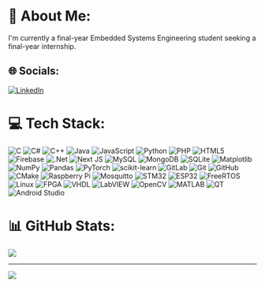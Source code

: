 # 🔅 About Me:
I'm currently a final-year Embedded Systems Engineering student seeking a final-year internship.


## 🌐 Socials:
[![LinkedIn](https://img.shields.io/badge/LinkedIn-%230077B5.svg?logo=linkedin&logoColor=white)](https://linkedin.com/in/houssem-eddine-marzouk) 

# 💻 Tech Stack:
![C](https://img.shields.io/badge/c-%2300599C.svg?style=for-the-badge&logo=c&logoColor=white) 
![C#](https://img.shields.io/badge/c%23-%23239120.svg?style=for-the-badge&logo=csharp&logoColor=white) 
![C++](https://img.shields.io/badge/c++-%2300599C.svg?style=for-the-badge&logo=c%2B%2B&logoColor=white) 
![Java](https://img.shields.io/badge/java-%23ED8B00.svg?style=for-the-badge&logo=openjdk&logoColor=white) 
![JavaScript](https://img.shields.io/badge/javascript-%23323330.svg?style=for-the-badge&logo=javascript&logoColor=%23F7DF1E) 
![Python](https://img.shields.io/badge/python-3670A0?style=for-the-badge&logo=python&logoColor=ffdd54) 
![PHP](https://img.shields.io/badge/php-%23777BB4.svg?style=for-the-badge&logo=php&logoColor=white) 
![HTML5](https://img.shields.io/badge/html5-%23E34F26.svg?style=for-the-badge&logo=html5&logoColor=white) 
![Firebase](https://img.shields.io/badge/firebase-%23039BE5.svg?style=for-the-badge&logo=firebase) 
![.Net](https://img.shields.io/badge/.NET-5C2D91?style=for-the-badge&logo=.net&logoColor=white) 
![Next JS](https://img.shields.io/badge/Next-black?style=for-the-badge&logo=next.js&logoColor=white) 
![MySQL](https://img.shields.io/badge/mysql-4479A1.svg?style=for-the-badge&logo=mysql&logoColor=white) 
![MongoDB](https://img.shields.io/badge/MongoDB-%234ea94b.svg?style=for-the-badge&logo=mongodb&logoColor=white) 
![SQLite](https://img.shields.io/badge/sqlite-%2307405e.svg?style=for-the-badge&logo=sqlite&logoColor=white) 
![Matplotlib](https://img.shields.io/badge/Matplotlib-%23ffffff.svg?style=for-the-badge&logo=Matplotlib&logoColor=black) 
![NumPy](https://img.shields.io/badge/numpy-%23013243.svg?style=for-the-badge&logo=numpy&logoColor=white) 
![Pandas](https://img.shields.io/badge/pandas-%23150458.svg?style=for-the-badge&logo=pandas&logoColor=white) 
![PyTorch](https://img.shields.io/badge/PyTorch-%23EE4C2C.svg?style=for-the-badge&logo=PyTorch&logoColor=white) 
![scikit-learn](https://img.shields.io/badge/scikit--learn-%23F7931E.svg?style=for-the-badge&logo=scikit-learn&logoColor=white) 
![GitLab](https://img.shields.io/badge/gitlab-%23181717.svg?style=for-the-badge&logo=gitlab&logoColor=white) 
![Git](https://img.shields.io/badge/git-%23F05033.svg?style=for-the-badge&logo=git&logoColor=white) 
![GitHub](https://img.shields.io/badge/github-%23121011.svg?style=for-the-badge&logo=github&logoColor=white) 
![CMake](https://img.shields.io/badge/CMake-%23008FBA.svg?style=for-the-badge&logo=cmake&logoColor=white) 
![Raspberry Pi](https://img.shields.io/badge/-RaspberryPi-C51A4A?style=for-the-badge&logo=Raspberry-Pi) 
![Mosquitto](https://img.shields.io/badge/mosquitto-%233C5280.svg?style=for-the-badge&logo=eclipsemosquitto&logoColor=white)
![STM32](https://img.shields.io/badge/STM32-%230073BF.svg?style=for-the-badge&logo=stmicroelectronics&logoColor=white)
![ESP32](https://img.shields.io/badge/ESP32-%230099FF.svg?style=for-the-badge&logo=espressif&logoColor=white)
![FreeRTOS](https://img.shields.io/badge/FreeRTOS-%230A1128.svg?style=for-the-badge&logo=freertos&logoColor=white)
![Linux](https://img.shields.io/badge/Linux-%23FCC624.svg?style=for-the-badge&logo=linux&logoColor=black)
![FPGA](https://img.shields.io/badge/FPGA-%230A93D8.svg?style=for-the-badge&logo=fpga&logoColor=white)
![VHDL](https://img.shields.io/badge/VHDL-%23003B6F.svg?style=for-the-badge&logo=vhdl&logoColor=white)
![LabVIEW](https://img.shields.io/badge/LabVIEW-%23FFDB00.svg?style=for-the-badge&logo=labview&logoColor=black)
![OpenCV](https://img.shields.io/badge/OpenCV-%23FF9800.svg?style=for-the-badge&logo=opencv&logoColor=white)
![MATLAB](https://img.shields.io/badge/MATLAB-%23E16737.svg?style=for-the-badge&logo=mathworks&logoColor=white)
![QT](https://img.shields.io/badge/QT-%23341D50.svg?style=for-the-badge&logo=qt&logoColor=white)
![Android Studio](https://img.shields.io/badge/AndroidStudio-%233DDC84.svg?style=for-the-badge&logo=android-studio&logoColor=white)

# 📊 GitHub Stats:
![](https://github-readme-stats.vercel.app/api/top-langs/?username=Houssem70&theme=nightowl&hide_border=false&include_all_commits=false&count_private=false&layout=compact)

---
[![](https://visitcount.itsvg.in/api?id=Houssem70&icon=0&color=0)](https://visitcount.itsvg.in)

<!-- Proudly created with GPRM ( https://gprm.itsvg.in ) -->

